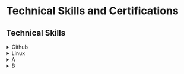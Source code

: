 <h1> Technical Skills and Certifications </h1>

<h2> Technical Skills </h2>

<details><summary>Github</summary>
  Apple
  </details>
<details><summary>Linux</summary>
  </details>
<details><summary>A</summary>
  </details>
<details><summary>B</summary>
  </details>
